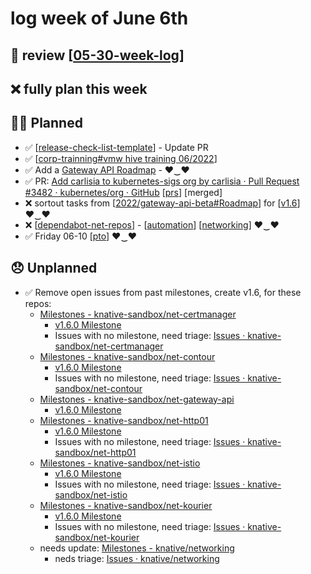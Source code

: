 # log week of June 6th

## 🚫 review [[05-30-week-log]]
## ❌ fully plan this week
## 🙋‍♀️ Planned
- ✅ [[release-check-list-template]] - Update PR
- ✅ [[corp-trainning#vmw hive training 06/2022]]
- ✅ Add a [Gateway API Roadmap](https://github.com/orgs/knative-sandbox/projects/10/views/1) - ♥‿♥
- ✅ PR: [Add carlisia to kubernetes-sigs org by carlisia · Pull Request #3482 · kubernetes/org · GitHub](https://github.com/kubernetes/org/pull/3482) [[prs]] [merged]
- ❌ sortout tasks from [[2022/gateway-api-beta#Roadmap]] for [[v1.6]] ♥‿♥
- ❌ [[dependabot-net-repos]] - [[automation]] [[networking]] ♥‿♥
- ✅ Friday 06-10 [[pto]] ♥‿♥

## 😞 Unplanned
- ✅ Remove open issues from past milestones, create v1.6, for these repos:
  - [Milestones - knative-sandbox/net-certmanager](https://github.com/knative-sandbox/net-certmanager/milestones?with_issues=no)
    - [v1.6.0 Milestone](https://github.com/knative-sandbox/net-certmanager/milestone/1)
    - Issues with no milestone, need triage: [Issues · knative-sandbox/net-certmanager](https://github.com/knative-sandbox/net-certmanager/issues?q=is%3Aissue+is%3Aopen+sort%3Aupdated-desc+no%3Amilestone)
  - [Milestones - knative-sandbox/net-contour](https://github.com/knative-sandbox/net-contour/milestones)
    - [v1.6.0 Milestone](https://github.com/knative-sandbox/net-contour/milestone/4)
    - Issues with no milestone, need triage: [Issues · knative-sandbox/net-contour](https://github.com/knative-sandbox/net-contour/issues?q=is%3Aissue+is%3Aopen+sort%3Aupdated-desc+no%3Amilestone)
  - [Milestones - knative-sandbox/net-gateway-api](https://github.com/knative-sandbox/net-gateway-api/milestones)
    - [v1.6.0 Milestone](https://github.com/knative-sandbox/net-gateway-api/milestone/4)
  - [Milestones - knative-sandbox/net-http01](https://github.com/knative-sandbox/net-http01/milestones?with_issues=no)
    - [v1.6.0 Milestone](https://github.com/knative-sandbox/net-http01/milestone/1)
    - Issues with no milestone, need triage: [Issues · knative-sandbox/net-http01](https://github.com/knative-sandbox/net-http01/issues?q=is%3Aissue+is%3Aopen+sort%3Aupdated-desc+no%3Amilestone)
  - [Milestones - knative-sandbox/net-istio](https://github.com/knative-sandbox/net-istio/milestones)
    - [v1.6.0 Milestone](https://github.com/knative-sandbox/net-istio/milestone/2)
    - Issues with no milestone, need triage: [Issues · knative-sandbox/net-istio](https://github.com/knative-sandbox/net-istio/issues?q=is%3Aissue+is%3Aopen+sort%3Aupdated-desc+no%3Amilestone)
  - [Milestones - knative-sandbox/net-kourier](https://github.com/knative-sandbox/net-kourier/milestones)
    - [v1.6.0 Milestone](https://github.com/knative-sandbox/net-kourier/milestone/4)
    - Issues with no milestone, need triage: [Issues · knative-sandbox/net-kourier](https://github.com/knative-sandbox/net-kourier/issues?q=is%3Aissue+is%3Aopen+sort%3Aupdated-desc+no%3Amilestone)
  - needs update: [Milestones - knative/networking](https://github.com/knative/networking/milestones)
    - neds triage: [Issues · knative/networking](https://github.com/knative/networking/issues?q=is%3Aissue+is%3Aopen+sort%3Aupdated-desc)

[//begin]: # "Autogenerated link references for markdown compatibility"
[05-30-week-log]: ../05-may/05-30-week-log.md "log week of May 30th"
[release-check-list-template]: ../../scrapbook/2022/release-check-list-template.md "release-check-list-template.md"
[corp-trainning#vmw hive training 06/2022]: ../../scrapbook/2022/corp-trainning.md "corp-trainning.md"
[prs]: ../../contributions/prs.md "pull requests"
[2022/gateway-api-beta#Roadmap]: ../../scrapbook/2022/gateway-api-beta.md "gateway-api beta"
[v1.6]: ../../contributions/v1.6.md "v1.6"
[dependabot-net-repos]: ../../scrapbook/2022/dependabot-net-repos.md "dependabot-net-repos.md"
[automation]: ../../oss/automation.md "automation"
[networking]: ../../knative/networking.md "networking"
[pto]: ../../out-of-office/PTO.md "PTO"
[//end]: # "Autogenerated link references"